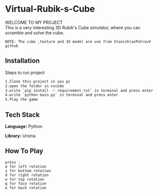 
# Virtual-Rubik-s-Cube
WELCOME TO MY PROJECT \
This is a very interesting 3D Rubik's Cube simulator, where you can scramble and solve the cube. 

`NOTE: The cube ,texture and 3d model are use from StanishlavPetrovV github`




## Installation

Steps to run project

```bash
1.Clone this project in you pc
2.open the folder in vscode 
3.write `pip install -r requirement.txt` in terminal and press enter 
4.write `python main.py` in terminal and press enter 
5.Play the game
```
    
## Tech Stack

**Language:** Python 

**Library:** Ursina


## How To Play
```
press :
a for left rotation
s for bottom rotation
d for right rotation
w for top rotation
q for face rotation
e for back rotation
```
